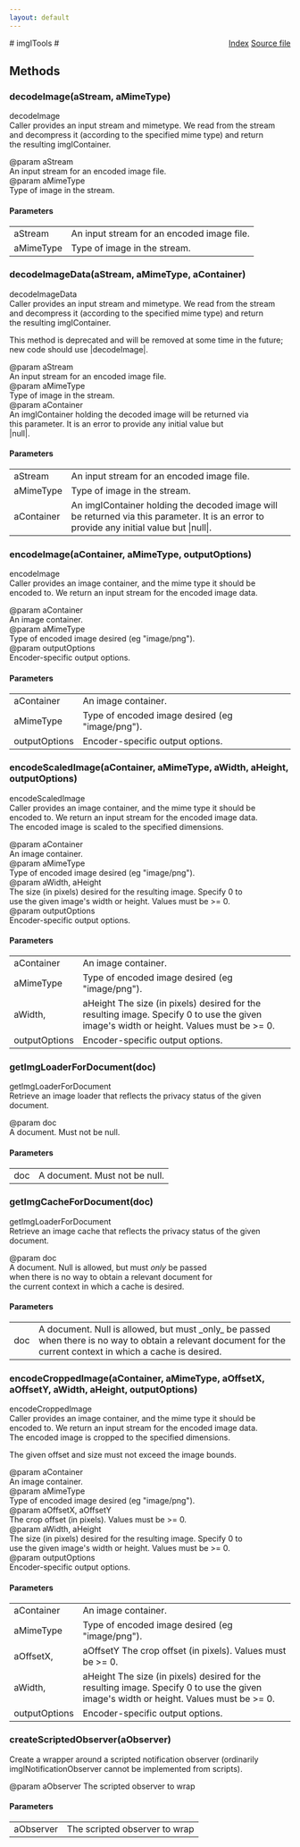 ```yaml
---
layout: default
---
```

<div class='links' style='float:right'><a href="../index.html">Index</a>
<a href="http://dxr.mozilla.org/mozilla-central/source/image/public/imgITools.idl">Source file</a>
</div>
# imgITools #

## Methods ##

### decodeImage(aStream, aMimeType) ###
  
decodeImage  
Caller provides an input stream and mimetype. We read from the stream  
and decompress it (according to the specified mime type) and return  
the resulting imgIContainer.  
  
@param aStream  
       An input stream for an encoded image file.  
@param aMimeType  
       Type of image in the stream.  
  

#### Parameters ####

<table>

<tr>
<td>aStream</td>
<td>       An input stream for an encoded image file.  
</td>
</tr>

<tr>
<td>aMimeType</td>
<td>       Type of image in the stream.  
</td>
</tr>

</table>

### decodeImageData(aStream, aMimeType, aContainer) ###
  
decodeImageData  
Caller provides an input stream and mimetype. We read from the stream  
and decompress it (according to the specified mime type) and return  
the resulting imgIContainer.  
  
This method is deprecated and will be removed at some time in the future;  
new code should use |decodeImage|.  
  
@param aStream  
       An input stream for an encoded image file.  
@param aMimeType  
       Type of image in the stream.  
@param aContainer  
       An imgIContainer holding the decoded image will be returned via  
       this parameter. It is an error to provide any initial value but  
       |null|.  
  

#### Parameters ####

<table>

<tr>
<td>aStream</td>
<td>       An input stream for an encoded image file.  
</td>
</tr>

<tr>
<td>aMimeType</td>
<td>       Type of image in the stream.  
</td>
</tr>

<tr>
<td>aContainer</td>
<td>       An imgIContainer holding the decoded image will be returned via  
       this parameter. It is an error to provide any initial value but  
       |null|.  
</td>
</tr>

</table>

### encodeImage(aContainer, aMimeType, outputOptions) ###
  
encodeImage  
Caller provides an image container, and the mime type it should be  
encoded to. We return an input stream for the encoded image data.  
  
@param aContainer  
       An image container.  
@param aMimeType  
       Type of encoded image desired (eg "image/png").  
@param outputOptions  
       Encoder-specific output options.  
  

#### Parameters ####

<table>

<tr>
<td>aContainer</td>
<td>       An image container.  
</td>
</tr>

<tr>
<td>aMimeType</td>
<td>       Type of encoded image desired (eg "image/png").  
</td>
</tr>

<tr>
<td>outputOptions</td>
<td>       Encoder-specific output options.  
</td>
</tr>

</table>

### encodeScaledImage(aContainer, aMimeType, aWidth, aHeight, outputOptions) ###
  
encodeScaledImage  
Caller provides an image container, and the mime type it should be  
encoded to. We return an input stream for the encoded image data.  
The encoded image is scaled to the specified dimensions.  
  
@param aContainer  
       An image container.  
@param aMimeType  
       Type of encoded image desired (eg "image/png").  
@param aWidth, aHeight  
       The size (in pixels) desired for the resulting image. Specify 0 to  
       use the given image's width or height. Values must be >= 0.  
@param outputOptions  
       Encoder-specific output options.  
  

#### Parameters ####

<table>

<tr>
<td>aContainer</td>
<td>       An image container.  
</td>
</tr>

<tr>
<td>aMimeType</td>
<td>       Type of encoded image desired (eg "image/png").  
</td>
</tr>

<tr>
<td>aWidth,</td>
<td>aHeight  
       The size (in pixels) desired for the resulting image. Specify 0 to  
       use the given image's width or height. Values must be >= 0.  
</td>
</tr>

<tr>
<td>outputOptions</td>
<td>       Encoder-specific output options.  
</td>
</tr>

</table>

### getImgLoaderForDocument(doc) ###
  
getImgLoaderForDocument  
Retrieve an image loader that reflects the privacy status of the given  
document.  
  
@param doc  
       A document. Must not be null.  
  

#### Parameters ####

<table>

<tr>
<td>doc</td>
<td>       A document. Must not be null.  
</td>
</tr>

</table>

### getImgCacheForDocument(doc) ###
  
getImgLoaderForDocument  
Retrieve an image cache that reflects the privacy status of the given  
document.  
  
@param doc  
       A document. Null is allowed, but must _only_ be passed  
       when there is no way to obtain a relevant document for  
       the current context in which a cache is desired.  
  

#### Parameters ####

<table>

<tr>
<td>doc</td>
<td>       A document. Null is allowed, but must _only_ be passed  
       when there is no way to obtain a relevant document for  
       the current context in which a cache is desired.  
</td>
</tr>

</table>

### encodeCroppedImage(aContainer, aMimeType, aOffsetX, aOffsetY, aWidth, aHeight, outputOptions) ###
  
encodeCroppedImage  
Caller provides an image container, and the mime type it should be  
encoded to. We return an input stream for the encoded image data.  
The encoded image is cropped to the specified dimensions.  
  
The given offset and size must not exceed the image bounds.  
  
@param aContainer  
       An image container.  
@param aMimeType  
       Type of encoded image desired (eg "image/png").  
@param aOffsetX, aOffsetY  
       The crop offset (in pixels). Values must be >= 0.  
@param aWidth, aHeight  
       The size (in pixels) desired for the resulting image. Specify 0 to  
       use the given image's width or height. Values must be >= 0.  
@param outputOptions  
       Encoder-specific output options.  
  

#### Parameters ####

<table>

<tr>
<td>aContainer</td>
<td>       An image container.  
</td>
</tr>

<tr>
<td>aMimeType</td>
<td>       Type of encoded image desired (eg "image/png").  
</td>
</tr>

<tr>
<td>aOffsetX,</td>
<td>aOffsetY  
       The crop offset (in pixels). Values must be >= 0.  
</td>
</tr>

<tr>
<td>aWidth,</td>
<td>aHeight  
       The size (in pixels) desired for the resulting image. Specify 0 to  
       use the given image's width or height. Values must be >= 0.  
</td>
</tr>

<tr>
<td>outputOptions</td>
<td>       Encoder-specific output options.  
</td>
</tr>

</table>

### createScriptedObserver(aObserver) ###
  
Create a wrapper around a scripted notification observer (ordinarily  
imgINotificationObserver cannot be implemented from scripts).  
  
@param aObserver The scripted observer to wrap   
  

#### Parameters ####

<table>

<tr>
<td>aObserver</td>
<td>The scripted observer to wrap   
</td>
</tr>

</table>

